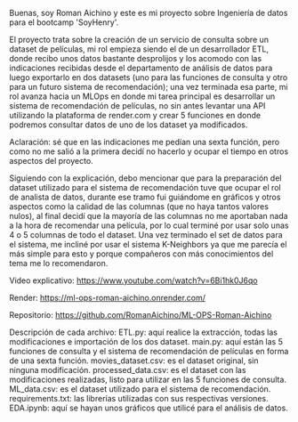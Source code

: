 Buenas, soy Roman Aichino y este es mi proyecto sobre Ingeniería de datos para el bootcamp 'SoyHenry'.

El proyecto trata sobre la creación de un servicio de consulta sobre un dataset de películas, mi rol empieza siendo el de un desarrollador ETL, donde recibo unos datos bastante desprolijos y los acomodo con las indicaciones recibidas desde el departamento de análisis de datos para luego exportarlo en dos datasets (uno para las funciones de consulta y otro para un futuro sistema de recomendación); una vez terminada esa parte, mi rol avanza hacia un MLOps en donde mi tarea principal es desarrollar un sistema de recomendación de películas, no sin antes levantar una API utilizando la plataforma de render.com y crear 5 funciones en donde podremos consultar datos de uno de los dataset ya modificados.

Aclaración: sé que en las indicaciones me pedían una sexta función, pero como no me salió a la primera decidí no hacerlo y ocupar el tiempo en otros aspectos del proyecto.

Siguiendo con la explicación, debo mencionar que para la preparación del dataset utilizado para el sistema de recomendación tuve que ocupar el rol de analista de datos, durante ese tramo fui guiándome en gráficos y otros aspectos como la calidad de las columnas (que no haya tantos valores nulos), al final decidí que la mayoría de las columnas no me aportaban nada a la hora de recomendar una película, por lo cual terminé por usar solo unas 4 o 5 columnas de todo el dataset. Una vez terminado el set de datos para el sistema, me incliné por usar el sistema K-Neighbors ya que me parecía el más simple para esto y porque compañeros con más conocimientos del tema me lo recomendaron.

Video explicativo: https://www.youtube.com/watch?v=6Bi1hk0J6qo

Render: https://ml-ops-roman-aichino.onrender.com/

Repositorio: https://github.com/RomanAichino/ML-OPS-Roman-Aichino

Descripción de cada archivo:
ETL.py: aquí realice la extracción, todas las modificaciones e importación de los dos dataset.
main.py: aquí están las 5 funciones de consulta y el sistema de recomendación de películas en forma de una sexta función.
movies_dataset.csv: es el dataset original, sin ninguna modificación.
processed_data.csv: es el dataset con las modificaciones realizadas, listo para utilizar en las 5 funciones de consulta.
ML_data.csv: es el dataset utilizado para el sistema de recomendación.
requirements.txt: las librerías utilizadas con sus respectivas versiones.
EDA.ipynb: aquí se hayan unos gráficos que utilicé para el análisis de datos.
